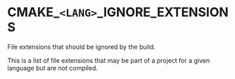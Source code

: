   

# CMAKE_```<LANG>```_IGNORE_EXTENSIONS  
File extensions that should be ignored by the build.  

This is a list of file extensions that may be part of a project for a
given language but are not compiled.  

